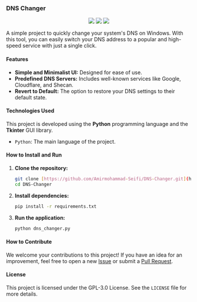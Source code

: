 ### DNS Changer
<p align="center">
  <img src="https://img.shields.io/github/stars/Amirmohammad-Seifi/DNS-Changer?style=for-the-badge&logo=github&color=FFD700" />
  <img src="https://img.shields.io/github/forks/Amirmohammad-Seifi/DNS-Changer?style=for-the-badge&logo=github" />
  <img src="https://img.shields.io/github/license/Amirmohammad-Seifi/DNS-Changer?style=for-the-badge&color=blueviolet" />
</p>

A simple project to quickly change your system's DNS on Windows. With this tool, you can easily switch your DNS address to a popular and high-speed service with just a single click.

#### Features
* **Simple and Minimalist UI:** Designed for ease of use.
* **Predefined DNS Servers:** Includes well-known services like Google, Cloudflare, and Shecan.
* **Revert to Default:** The option to restore your DNS settings to their default state.

#### Technologies Used
This project is developed using the **Python** programming language and the **Tkinter** GUI library.

* `Python`: The main language of the project.

#### How to Install and Run

1. **Clone the repository:**
    ```bash
    git clone [https://github.com/Amirmohammad-Seifi/DNS-Changer.git](https://github.com/Amirmohammad-Seifi/DNS-Changer.git)
    cd DNS-Changer
    ```

2. **Install dependencies:**
    ```bash
    pip install -r requirements.txt
    ```

3. **Run the application:**
    ```bash
    python dns_changer.py
    ```

#### How to Contribute
We welcome your contributions to this project! If you have an idea for an improvement, feel free to open a new [Issue](https://github.com/Amirmohammad-Seifi/DNS-Changer/issues) or submit a [Pull Request](https://github.com/Amirmohammad-Seifi/DNS-Changer/pulls).

#### License
This project is licensed under the GPL-3.0 License. See the `LICENSE` file for more details.
